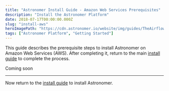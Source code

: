 ```yaml
---
title: "Astronomer Install Guide - Amazon Web Services Prerequisites"
description: "Install the Astronomer Platform"
date: 2018-07-17T00:00:00.000Z
slug: "install-aws"
heroImagePath: "https://cdn.astronomer.io/website/img/guides/TheAirflowUI_preview.png"
tags: ["Astronomer Platform", "Getting Started"]
---
```


This guide describes the prerequisite steps to install Astronomer on Amazon Web Services (AWS).  After completing it, return to the main [install guide](/guides/install) to complete the process.

Coming soon

---

Now return to the [install guide](/guides/install) to install Astronomer.
